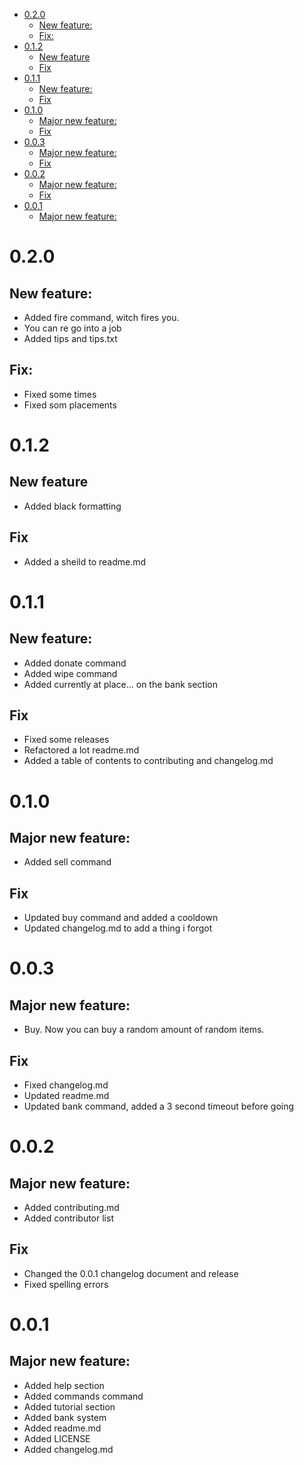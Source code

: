- [0.2.0](#020)
  - [New feature:](#new-feature)
  - [Fix:](#fix)
- [0.1.2](#012)
  - [New feature](#new-feature-1)
  - [Fix](#fix-1)
- [0.1.1](#011)
  - [New feature:](#new-feature-2)
  - [Fix](#fix-2)
- [0.1.0](#010)
  - [Major new feature:](#major-new-feature)
  - [Fix](#fix-3)
- [0.0.3](#003)
  - [Major new feature:](#major-new-feature-1)
  - [Fix](#fix-4)
- [0.0.2](#002)
  - [Major new feature:](#major-new-feature-2)
  - [Fix](#fix-5)
- [0.0.1](#001)
  - [Major new feature:](#major-new-feature-3)

# 0.2.0

## New feature:

- Added fire command, witch fires you.
- You can re go into a job
- Added tips and tips.txt

## Fix:

- Fixed some times
- Fixed som placements

# 0.1.2

## New feature

- Added black formatting

## Fix

- Added a sheild to readme.md

# 0.1.1

## New feature:

- Added donate command
- Added wipe command
- Added currently at place... on the bank section
## Fix

- Fixed some releases
- Refactored a lot readme.md
- Added a table of contents to contributing and changelog.md

# 0.1.0

## Major new feature:

- Added sell command

## Fix

- Updated buy command and added a cooldown
- Updated changelog.md to add a thing i forgot


# 0.0.3

## Major new feature:

- Buy. Now you can buy a random amount of random items.

## Fix

- Fixed changelog.md
- Updated readme.md
- Updated bank command, added a 3 second timeout before going

# 0.0.2

## Major new feature:

- Added contributing.md
- Added contributor list 

## Fix
- Changed the 0.0.1 changelog document and release
- Fixed spelling errors

# 0.0.1

## Major new feature:

- Added help section
- Added commands command
- Added tutorial section
- Added bank system
- Added readme.md
- Added LICENSE
- Added changelog.md
